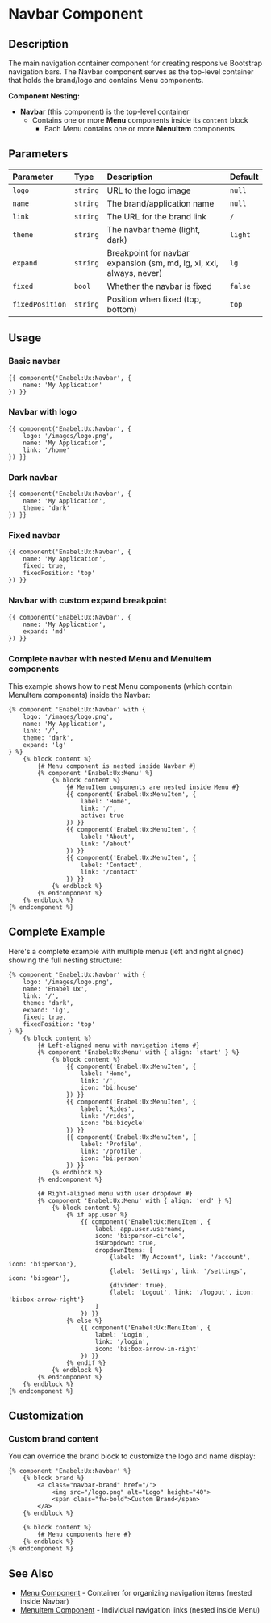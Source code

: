 # Navbar Component

## Description

The main navigation container component for creating responsive Bootstrap navigation bars. The Navbar component serves as the top-level container that holds the brand/logo and contains Menu components.

**Component Nesting:**
- **Navbar** (this component) is the top-level container
  - Contains one or more **Menu** components inside its `content` block
    - Each Menu contains one or more **MenuItem** components

## Parameters

| Parameter       | Type      | Description                                                                 | Default   |
|:----------------|:----------|:----------------------------------------------------------------------------|:----------|
| `logo`          | `string`  | URL to the logo image                                                       | `null`    |
| `name`          | `string`  | The brand/application name                                                  | `null`    |
| `link`          | `string`  | The URL for the brand link                                                  | `/`       |
| `theme`         | `string`  | The navbar theme (light, dark)                                             | `light`   |
| `expand`        | `string`  | Breakpoint for navbar expansion (sm, md, lg, xl, xxl, always, never)      | `lg`      |
| `fixed`         | `bool`    | Whether the navbar is fixed                                                 | `false`   |
| `fixedPosition` | `string`  | Position when fixed (top, bottom)                                          | `top`     |

## Usage

### Basic navbar

```twig
{{ component('Enabel:Ux:Navbar', {
    name: 'My Application'
}) }}
```

### Navbar with logo

```twig
{{ component('Enabel:Ux:Navbar', {
    logo: '/images/logo.png',
    name: 'My Application',
    link: '/home'
}) }}
```

### Dark navbar

```twig
{{ component('Enabel:Ux:Navbar', {
    name: 'My Application',
    theme: 'dark'
}) }}
```

### Fixed navbar

```twig
{{ component('Enabel:Ux:Navbar', {
    name: 'My Application',
    fixed: true,
    fixedPosition: 'top'
}) }}
```

### Navbar with custom expand breakpoint

```twig
{{ component('Enabel:Ux:Navbar', {
    name: 'My Application',
    expand: 'md'
}) }}
```

### Complete navbar with nested Menu and MenuItem components

This example shows how to nest Menu components (which contain MenuItem components) inside the Navbar:

```twig
{% component 'Enabel:Ux:Navbar' with {
    logo: '/images/logo.png',
    name: 'My Application',
    link: '/',
    theme: 'dark',
    expand: 'lg'
} %}
    {% block content %}
        {# Menu component is nested inside Navbar #}
        {% component 'Enabel:Ux:Menu' %}
            {% block content %}
                {# MenuItem components are nested inside Menu #}
                {{ component('Enabel:Ux:MenuItem', {
                    label: 'Home',
                    link: '/',
                    active: true
                }) }}
                {{ component('Enabel:Ux:MenuItem', {
                    label: 'About',
                    link: '/about'
                }) }}
                {{ component('Enabel:Ux:MenuItem', {
                    label: 'Contact',
                    link: '/contact'
                }) }}
            {% endblock %}
        {% endcomponent %}
    {% endblock %}
{% endcomponent %}
```

## Complete Example

Here's a complete example with multiple menus (left and right aligned) showing the full nesting structure:

```twig
{% component 'Enabel:Ux:Navbar' with {
    logo: '/images/logo.png',
    name: 'Enabel Ux',
    link: '/',
    theme: 'dark',
    expand: 'lg',
    fixed: true,
    fixedPosition: 'top'
} %}
    {% block content %}
        {# Left-aligned menu with navigation items #}
        {% component 'Enabel:Ux:Menu' with { align: 'start' } %}
            {% block content %}
                {{ component('Enabel:Ux:MenuItem', {
                    label: 'Home',
                    link: '/',
                    icon: 'bi:house'
                }) }}
                {{ component('Enabel:Ux:MenuItem', {
                    label: 'Rides',
                    link: '/rides',
                    icon: 'bi:bicycle'
                }) }}
                {{ component('Enabel:Ux:MenuItem', {
                    label: 'Profile',
                    link: '/profile',
                    icon: 'bi:person'
                }) }}
            {% endblock %}
        {% endcomponent %}

        {# Right-aligned menu with user dropdown #}
        {% component 'Enabel:Ux:Menu' with { align: 'end' } %}
            {% block content %}
                {% if app.user %}
                    {{ component('Enabel:Ux:MenuItem', {
                        label: app.user.username,
                        icon: 'bi:person-circle',
                        isDropdown: true,
                        dropdownItems: [
                            {label: 'My Account', link: '/account', icon: 'bi:person'},
                            {label: 'Settings', link: '/settings', icon: 'bi:gear'},
                            {divider: true},
                            {label: 'Logout', link: '/logout', icon: 'bi:box-arrow-right'}
                        ]
                    }) }}
                {% else %}
                    {{ component('Enabel:Ux:MenuItem', {
                        label: 'Login',
                        link: '/login',
                        icon: 'bi:box-arrow-in-right'
                    }) }}
                {% endif %}
            {% endblock %}
        {% endcomponent %}
    {% endblock %}
{% endcomponent %}
```

## Customization

### Custom brand content

You can override the brand block to customize the logo and name display:

```twig
{% component 'Enabel:Ux:Navbar' %}
    {% block brand %}
        <a class="navbar-brand" href="/">
            <img src="/logo.png" alt="Logo" height="40">
            <span class="fw-bold">Custom Brand</span>
        </a>
    {% endblock %}
    
    {% block content %}
        {# Menu components here #}
    {% endblock %}
{% endcomponent %}
```

## See Also

- [Menu Component](menu.md) - Container for organizing navigation items (nested inside Navbar)
- [MenuItem Component](menuItem.md) - Individual navigation links (nested inside Menu)

